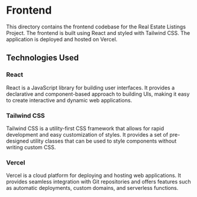 # Frontend

This directory contains the frontend codebase for the Real Estate Listings Project. The frontend is built using React and styled with Tailwind CSS. The application is deployed and hosted on Vercel.

## Technologies Used

### React

React is a JavaScript library for building user interfaces. It provides a declarative and component-based approach to building UIs, making it easy to create interactive and dynamic web applications.

### Tailwind CSS

Tailwind CSS is a utility-first CSS framework that allows for rapid development and easy customization of styles. It provides a set of pre-designed utility classes that can be used to style components without writing custom CSS.

### Vercel

Vercel is a cloud platform for deploying and hosting web applications. It provides seamless integration with Git repositories and offers features such as automatic deployments, custom domains, and serverless functions.
